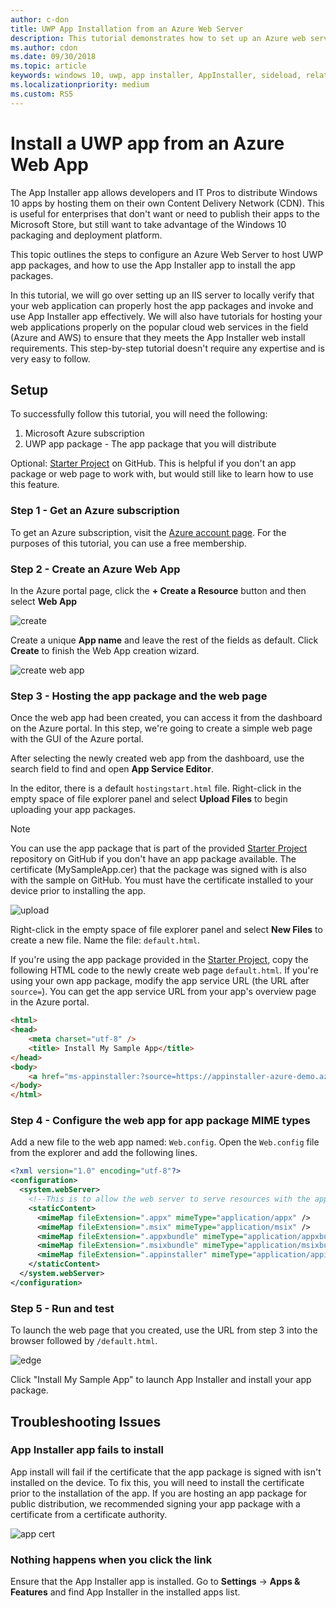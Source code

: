 ```yaml
---
author: c-don
title: UWP App Installation from an Azure Web Server 
description: This tutorial demonstrates how to set up an Azure web server, verify that your web app can host app packages, and invoke and use App Installer effectively.
ms.author: cdon
ms.date: 09/30/2018
ms.topic: article
keywords: windows 10, uwp, app installer, AppInstaller, sideload, related set, optional packages, Azure web server
ms.localizationpriority: medium
ms.custom: RS5
---
```


# Install a UWP app from an Azure Web App

The App Installer app allows developers and IT Pros to distribute Windows 10 apps by hosting them on their own Content Delivery Network (CDN). This is useful for enterprises that don't want or need to publish their apps to the Microsoft Store, but still want to take advantage of the Windows 10 packaging and deployment platform.

This topic outlines the steps to configure an Azure Web Server to host UWP app packages, and how to use the App Installer app to install the app packages.

In this tutorial, we will go over setting up an IIS server to locally verify that your web application can properly host the app packages and invoke and use App Installer app effectively. We will also have tutorials for hosting your web applications properly on the popular cloud web services in the field (Azure and AWS) to ensure that they meets the App Installer web install requirements. This step-by-step tutorial doesn't require any expertise and is very easy to follow. 

## Setup

To successfully follow this tutorial, you will need the following:
 
1. Microsoft Azure subscription 
2. UWP app package - The app package that you will distribute

Optional: [Starter Project](https://github.com/AppInstaller/MySampleWebApp) on GitHub. This is helpful if you don't an app package or web page to work with, but would still like to learn how to use this feature.

### Step 1 - Get an Azure subscription
To get an Azure subscription, visit the [Azure account page](https://azure.microsoft.com/free/). For the purposes of this tutorial, you can use a free membership.

### Step 2 - Create an Azure Web App 
In the Azure portal page, click the **+ Create a Resource** button and then select **Web App**

![create](images/azure-create-app.png)

Create a unique **App name** and leave the rest of the fields as default. Click **Create** to finish the Web App creation wizard. 

![create web app](images/azure-create-app-2.png)

### Step 3 - Hosting the app package and the web page 
Once the web app had been created, you can access it from the dashboard on the Azure portal. In this step, we're going to create a simple web page with the GUI of the Azure portal.

After selecting the newly created web app from the dashboard, use the search field to find and open **App Service Editor**. 

In the editor, there is a default `hostingstart.html` file. Right-click in the empty space of file explorer panel and select **Upload Files** to begin uploading your app packages.

> [!NOTE]
> You can use the app package that is part of the provided [Starter Project](https://github.com/AppInstaller/MySampleWebApp) repository on GitHub if you don't have an app package available. The certificate (MySampleApp.cer) that the package was signed with is also with the sample on GitHub. You must have the certificate installed to your device prior to installing the app.

![upload](images/azure-upload-file.png)

Right-click in the empty space of file explorer panel and select **New Files** to create a new file. Name the file: `default.html`.

If you're using the app package provided in the [Starter Project](https://github.com/AppInstaller/MySampleWebApp), copy the following HTML code to the newly create web page `default.html`. If you're using your own app package, modify the app service URL (the URL after `source=`). You can get the app service URL from your app's overview page in the Azure portal.

```html
<html>
<head>
    <meta charset="utf-8" />
    <title> Install My Sample App</title>
</head>
<body>
    <a href="ms-appinstaller:?source=https://appinstaller-azure-demo.azurewebsites.net/MySampleApp.appxbundle"> Install My Sample App</a>
</body>
</html>
```

### Step 4 - Configure the web app for app package MIME types

Add a new file to the web app named: `Web.config`. Open the `Web.config` file from the explorer and add the following lines. 

```xml
<?xml version="1.0" encoding="utf-8"?>
<configuration>
  <system.webServer>
    <!--This is to allow the web server to serve resources with the appropriate file extension-->
    <staticContent>
      <mimeMap fileExtension=".appx" mimeType="application/appx" />
      <mimeMap fileExtension=".msix" mimeType="application/msix" />
      <mimeMap fileExtension=".appxbundle" mimeType="application/appxbundle" />
      <mimeMap fileExtension=".msixbundle" mimeType="application/msixbundle" />
      <mimeMap fileExtension=".appinstaller" mimeType="application/appinstaller" />
    </staticContent>
  </system.webServer>
</configuration>
```

### Step 5 - Run and test

To launch the web page that you created, use the URL from step 3 into the browser followed by `/default.html`. 

![edge](images/edge.png)

Click "Install My Sample App" to launch App Installer and install your app package. 

## Troubleshooting Issues

### App Installer app fails to install 
App install will fail if the certificate that the app package is signed with isn't installed on the device. To fix this, you will need to install the certificate prior to the installation of the app. If you are hosting an app package for public distribution, we recommended signing your app package with a certificate from a certificate authority. 

![app cert](images/aws-app-cert.png)

### Nothing happens when you click the link 
Ensure that the App Installer app is installed. Go to **Settings** -> **Apps & Features** and find App Installer in the installed apps list. 

